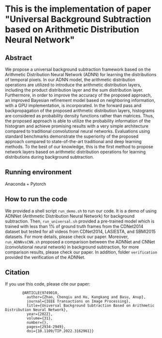 # This is the implementation of paper "Universal Background Subtraction based on Arithmetic Distribution Neural Network"
## Abstract
We propose a universal background subtraction framework based on the Arithmetic Distribution Neural Network (ADNN) for learning the distributions of temporal pixels. In our ADNN model, the arithmetic distribution operations are utilized to introduce the arithmetic distribution layers, including the product distribution layer and the sum distribution layer. Furthermore, in order to improve the accuracy of the proposed approach, an improved Bayesian refinement model based on neighboring information, with a GPU implementation, is incorporated. In the forward pass and backpropagation of the proposed arithmetic distribution layers, histograms are considered as probability density functions rather than matrices. Thus, the proposed approach is able to utilize the probability information of the histogram and achieve promising results with a very simple architecture compared to traditional convolutional neural networks. Evaluations using standard benchmarks demonstrate the superiority of the proposed approach compared to state-of-the-art traditional and deep learning methods. To the best of our knowledge, this is the first method to propose network layers based on arithmetic distribution operations for learning distributions during background subtraction.

## Running environment 
Anaconda + Pytorch

## How to run the code
We provided a shell script `run_demo.sh` to run our code. It is a demo of using ADNNet (Arithmetic Distribution Neural Network) for background subtraction. Then, `run_universal.sh` provided a pre-trained model which is trained with less than 1\% of ground truth frames from the CDNet2014 dataset but tested for all videos from CDNet2014, LASIESTA, and SBMI2015 datasets. For more details, please check our paper. Moreover, `run_ADNNvsCNN.sh` proposed a comparison between the ADNNet and CNNet (convolutional neural network) in background subtraction, for more comparison results, please check our paper. In addition, folder `verification` provided the verification of the ADNNet. 

## Citation
If you use this code, please cite our paper:

            @ARTICLE{9749010,
              author={Zhao, Chenqiu and Hu, Kangkang and Basu, Anup},
              journal={IEEE Transactions on Image Processing}, 
              title={Universal Background Subtraction Based on Arithmetic Distribution Neural Network}, 
              year={2022},
              volume={31},
              number={},
              pages={2934-2949},
              doi={10.1109/TIP.2022.3162961}}

